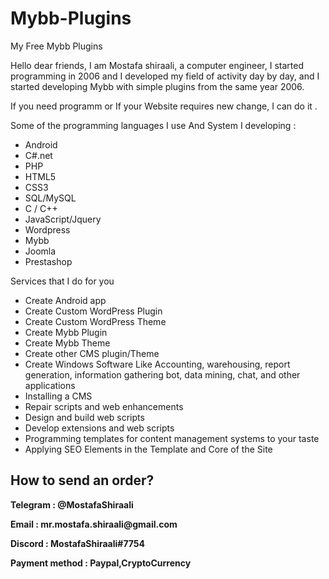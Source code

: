 # Mybb-Plugins
My Free Mybb Plugins

<p>Hello dear friends, I am Mostafa shiraali, a computer engineer, I started programming in 2006 and I developed my field of activity day by day, and I started developing Mybb with simple plugins from the same year 2006.
</p>
<p>If you need programm or If your Website requires new change, I can do it .</p>

<p>Some of the programming languages I use And System I developing :</p>
<ul>
    <li>Android</li>
   <li> C#.net</li>
    <li>PHP</li>
    <li>HTML5</li>
    <li>CSS3</li>
    <li>SQL/MySQL</li>
    <li>C / C++</li>
    <li>JavaScript/Jquery</li>
    <li>Wordpress</li>
    <li>Mybb</li>
    <li>Joomla</li>
    <li>Prestashop</li>
    </ul>
<p>Services that I do for you</p>
<ul>
<li>Create Android app</li>
<li>Create Custom WordPress Plugin</li>
<li>Create Custom WordPress Theme</li>
<li>Create Mybb Plugin</li>
<li>Create Mybb Theme</li>
<li>Create other CMS plugin/Theme</li>
<li>Create Windows Software Like Accounting, warehousing, report generation, information gathering bot, data mining, chat, and other applications</li>
<li>Installing a CMS</li>
<li>Repair scripts and web enhancements</li>
<li>Design and build web scripts</li>
<li>Develop extensions and web scripts</li>
<li>Programming templates for content management systems to your taste</li>
<li>Applying SEO Elements in the Template and Core of the Site</li>
</ul>
 <p><h2>How to send an order?</h2></p>

<p><strong>Telegram : @MostafaShiraali</strong></p>
<p><strong>Email : mr.mostafa.shiraali@gmail.com</strong></p>
<p><strong>Discord : MostafaShiraali#7754</strong></p>
<p><strong>Payment method : Paypal,CryptoCurrency</strong></p>
